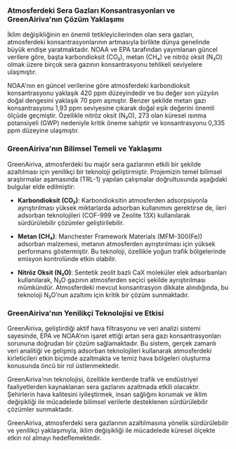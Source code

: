 ### Atmosferdeki Sera Gazları Konsantrasyonları ve GreenAiriva'nın Çözüm Yaklaşımı

İklim değişikliğinin en önemli tetikleyicilerinden olan sera gazları, atmosferdeki konsantrasyonlarının artmasıyla birlikte dünya genelinde büyük endişe yaratmaktadır. NOAA ve EPA tarafından yayımlanan güncel verilere göre, başta karbondioksit (CO₂), metan (CH₄) ve nitröz oksit (N₂O) olmak üzere birçok sera gazının konsantrasyonu tehlikeli seviyelere ulaşmıştır.

NOAA'nın en güncel verilerine göre atmosferdeki karbondioksit konsantrasyonu yaklaşık 420 ppm düzeyindedir ve bu değer son yüzyılın doğal dengesini yaklaşık 70 ppm aşmıştır. Benzer şekilde metan gazı konsantrasyonu 1,93 ppm seviyesine çıkarak doğal eşik değerini önemli ölçüde geçmiştir. Özellikle nitröz oksit (N₂O), 273 olan küresel ısınma potansiyeli (GWP) nedeniyle kritik öneme sahiptir ve konsantrasyonu 0,335 ppm düzeyine ulaşmıştır.

### GreenAiriva'nın Bilimsel Temeli ve Yaklaşımı

GreenAiriva, atmosferdeki bu majör sera gazlarının etkili bir şekilde azaltılması için yenilikçi bir teknoloji geliştirmiştir. Projemizin temel bilimsel araştırmalar aşamasında (TRL-1) yapılan çalışmalar doğrultusunda aşağıdaki bulgular elde edilmiştir:

* **Karbondioksit (CO₂)**: Karbondioksitin atmosferden adsorpsiyonla ayrıştırılması yüksek miktarlarda adsorban kullanımını gerektirse de, ileri adsorban teknolojileri (COF-999 ve Zeolite 13X) kullanılarak sürdürülebilir çözümler geliştirilebilir.

* **Metan (CH₄)**: Manchester Framework Materials (MFM-300(Fe)) adsorban malzemesi, metanın atmosferden ayrıştırılması için yüksek performans göstermiştir. Bu teknoloji, özellikle yoğun trafik bölgelerinde emisyon kontrolünde etkin olabilir.

* **Nitröz Oksit (N₂O)**: Sentetik zeolit bazlı CaX moleküler elek adsorbanları kullanılarak, N₂O gazının atmosferden seçici şekilde ayrıştırılması mümkündür. Atmosferdeki mevcut konsantrasyon dikkate alındığında, bu teknoloji N₂O’nun azaltımı için kritik bir çözüm sunmaktadır.

### GreenAiriva'nın Yenilikçi Teknolojisi ve Etkisi

GreenAiriva, geliştirdiği aktif hava filtrasyonu ve veri analizi sistemi sayesinde, EPA ve NOAA’nın işaret ettiği artan sera gazı konsantrasyonları sorununa doğrudan bir çözüm sağlamaktadır. Bu sistem, gerçek zamanlı veri analitiği ve gelişmiş adsorban teknolojileri kullanarak atmosferdeki kirleticileri etkin biçimde azaltmakta ve temiz hava bölgeleri oluşturma konusunda öncü bir rol üstlenmektedir.

GreenAiriva'nın teknolojisi, özellikle kentlerde trafik ve endüstriyel faaliyetlerden kaynaklanan sera gazlarını azaltmada etkili olacaktır. Şehirlerin hava kalitesini iyileştirmek, insan sağlığını korumak ve iklim değişikliği ile mücadelede bilimsel verilerle desteklenen sürdürülebilir çözümler sunmaktadır.

GreenAiriva, atmosferdeki sera gazlarının azaltılmasına yönelik sürdürülebilir ve yenilikçi yaklaşımıyla, iklim değişikliği ile mücadelede küresel ölçekte etkin rol almayı hedeflemektedir.
